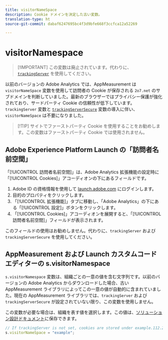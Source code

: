 ```yaml
---
title: visitorNameSpace
description: Cookie ドメインを決定した古い変数。
translation-type: ht
source-git-commit: dabaf6247695bc4f3d9bfe668f3ccfca12a52269

---
```



# visitorNamespace

>[!IMPORTANT] この変数は廃止されています。代わりに、[`trackingServer`](trackingserver.md) を使用してください。

以前のバージョンの Adobe Analytics では、AppMeasurement は `visitorNameSpace` 変数を使用して訪問者の Cookie が保存される `2o7.net` のサブドメインを判断していました。最新のブラウザーではプライバシー保護が強化されており、サードパーティ Cookie の信頼性が低下しています。`trackingServer` 変数と [`trackingServerSecure`](trackingserversecure.md) 変数の導入に伴い、`visitorNameSpace` は不要になりました。

>[!TIP] サイトでファーストパーティ Cookie を使用することをお勧めします。この変数はファーストパーティ Cookie では使用されません。

## Adobe Experience Platform Launch の「訪問者名前空間」

「[!UICONTROL 訪問者名前空間]」は、Adobe Analytics 拡張機能の設定時に「[!UICONTROL Cookies]」アコーディオンの下にあるフィールドです。

1. Adobe ID の資格情報を使用して [launch.adobe.com](https://launch.adobe.com) にログインします。
2. 目的のプロパティをクリックします。
3. 「[!UICONTROL 拡張機能]」タブに移動し、「Adobe Analytics」の下にある「[!UICONTROL 設定]」ボタンをクリックします。
4. 「[!UICONTROL Cookies]」アコーディオンを展開すると、「[!UICONTROL 訪問者名前空間]」フィールドが表示されます。

このフィールドの使用はお勧めしません。代わりに、`trackingServer` および `trackingServerSecure` を使用してください。

## AppMeasurement および Launch カスタムコードエディターの s.visitorNamespace

`s.visitorNamespace` 変数は、組織ごとの一意の値を含む文字列です。以前のバージョンの Adobe Analytics からダウンロードした場合、古い AppMeasurement ライブラリによってこの一意の値が自動的に含まれていました。現在の AppMeasurement ライブラリでは、`trackingServer` および `trackingServerSecure` が設定されていない限り、この変数を使用しません。

この変数が必要な場合は、組織を表す値を選択します。この値は、[ソリューション設計ドキュメント](../../prepare/solution-design.md)に保存できます。

```js
// If trackingServer is not set, cookies are stored under example.112.2o7.net
s.visitorNameSpace = "example";
```
